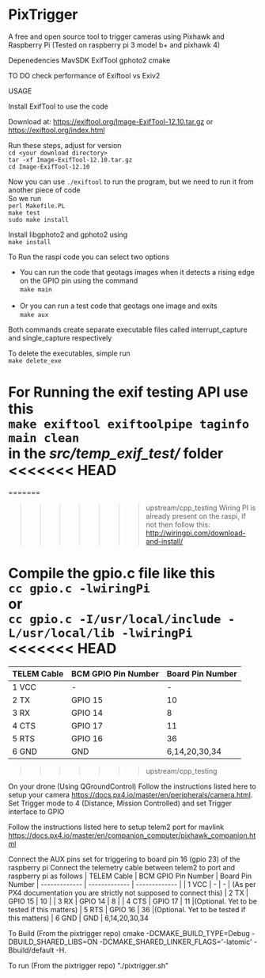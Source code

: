 # PixTrigger
A free and open source tool to trigger cameras using Pixhawk and Raspberry Pi (Tested on raspberry pi 3 model b+ and pixhawk 4)

Depenedencies 
MavSDK
ExifTool
gphoto2
cmake

TO DO 
check performance of Exiftool vs Exiv2


USAGE

Install ExifTool to use the code

Download at: https://exiftool.org/Image-ExifTool-12.10.tar.gz
or
https://exiftool.org/index.html

Run these steps, adjust for version
<br>
`cd <your download directory>` <br>
`tar -xf Image-ExifTool-12.10.tar.gz` <br>
`cd Image-ExifTool-12.10` <br>

Now you can use `./exiftool` to run the program, but we need to run it from another piece of code <br>
So we run <br>
`perl Makefile.PL` <br>
`make test` <br>
`sudo make install`

Install libgphoto2 and gphoto2 using <br>
`make install`

To Run the raspi code you can select two options <br>
* You can run the code that geotags images when it detects a rising edge on the GPIO pin using the command <br>
  `make main` <br><br>
* Or you can run a test code that geotags one image and exits <br>
  `make aux`<br>
  
 Both commands create separate executable files called interrupt_capture and single_capture respectively<br>
 
 To delete the executables, simple run<br>
 `make delete_exe`

For Running the exif testing API use this <br>
`make exiftool exiftoolpipe taginfo main clean` <br>
in the *src/temp_exif_test/* folder
<<<<<<< HEAD
=======
=======

>>>>>>> upstream/cpp_testing
Wiring PI is already present on the raspi, if not then follow this: http://wiringpi.com/download-and-install/

Compile the gpio.c file like this <br>
`cc gpio.c -lwiringPi` <br>
or <br>
`cc gpio.c -I/usr/local/include -L/usr/local/lib -lwiringPi`
<<<<<<< HEAD
=======

| TELEM Cable  | BCM GPIO Pin Number | Board Pin Number 
| ------------- | ------------- | ------------- |
| 1 VCC  | -  | -  | (As per PX4 documentation you are strictly not supposed to connect this)
| 2 TX | GPIO 15  | 10  |
| 3 RX | GPIO 14  | 8  |
| 4 CTS | GPIO 17  | 11  |(Optional. Yet to be tested if this matters)
| 5 RTS | GPIO 16  | 36  |(Optional. Yet to be tested if this matters)
| 6 GND  | GND  | 6,14,20,30,34  |

>>>>>>> upstream/cpp_testing


On your drone (Using QGroundControl)
Follow the instructions listed here to setup your camera https://docs.px4.io/master/en/peripherals/camera.html. Set Trigger mode to 
4 (Distance, Mission Controlled) and set Trigger interface to GPIO

Follow the instructions listed here to setup telem2 port for mavlink https://docs.px4.io/master/en/companion_computer/pixhawk_companion.html

Connect the AUX pins set for triggering to board pin 16 (gpio 23) of the raspberry pi
Connect the telemetry cable between telem2 to port and raspberry pi as follows
| TELEM Cable  | BCM GPIO Pin Number | Board Pin Number 
| ------------- | ------------- | ------------- |
| 1 VCC  | -  | -  | (As per PX4 documentation you are strictly not supposed to connect this)
| 2 TX | GPIO 15  | 10  |
| 3 RX | GPIO 14  | 8  |
| 4 CTS | GPIO 17  | 11  |(Optional. Yet to be tested if this matters)
| 5 RTS | GPIO 16  | 36  |(Optional. Yet to be tested if this matters)
| 6 GND  | GND  | 6,14,20,30,34  

To Build (From the pixtrigger repo)
cmake -DCMAKE_BUILD_TYPE=Debug -DBUILD_SHARED_LIBS=ON -DCMAKE_SHARED_LINKER_FLAGS='-latomic' -Bbuild/default -H.

To run (From the pixtrigger repo)
"./pixtrigger.sh"